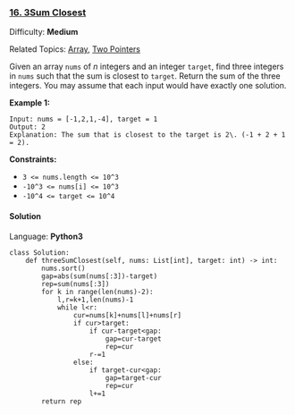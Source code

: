 ### [16\. 3Sum Closest](https://leetcode.com/problems/3sum-closest/)

Difficulty: **Medium**  

Related Topics: [Array](https://leetcode.com/tag/array/), [Two Pointers](https://leetcode.com/tag/two-pointers/)


Given an array `nums` of _n_ integers and an integer `target`, find three integers in `nums` such that the sum is closest to `target`. Return the sum of the three integers. You may assume that each input would have exactly one solution.

**Example 1:**

```
Input: nums = [-1,2,1,-4], target = 1
Output: 2
Explanation: The sum that is closest to the target is 2\. (-1 + 2 + 1 = 2).
```

**Constraints:**

*   `3 <= nums.length <= 10^3`
*   `-10^3 <= nums[i] <= 10^3`
*   `-10^4 <= target <= 10^4`


#### Solution

Language: **Python3**

```python3
class Solution:
    def threeSumClosest(self, nums: List[int], target: int) -> int:
        nums.sort()
        gap=abs(sum(nums[:3])-target)
        rep=sum(nums[:3])
        for k in range(len(nums)-2):
            l,r=k+1,len(nums)-1
            while l<r:
                cur=nums[k]+nums[l]+nums[r]
                if cur>target:
                    if cur-target<gap:
                        gap=cur-target
                        rep=cur
                    r-=1
                else:
                    if target-cur<gap:
                        gap=target-cur
                        rep=cur
                    l+=1
        return rep
```